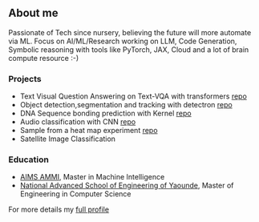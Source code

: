 ## About me


Passionate of Tech since nursery, believing the future will more automate via ML.
Focus on AI/ML/Research working on LLM, Code Generation, Symbolic reasoning with tools like PyTorch, JAX, Cloud and a lot of brain compute resource :-)

### Projects

* Text Visual Question Answering on Text-VQA with transformers [repo](https://github.com/djmMax/AMMIFinalProject)
* Object detection,segmentation and tracking with detectron [repo](https://github.com/djmMax/object-detection-detectron2)
* DNA Sequence bonding prediction with Kernel [repo](https://github.com/djmMax/dna-bonding-prediction)
* Audio classification with CNN [repo](https://github.com/djmMax/audio-classification)
* Sample from a heat map experiment [repo](https://github.com/djmMax/sample-a-heatmap)
* Satellite Image Classification

<!--- [more details](./project-details.html) -->

### Education

* [AIMS AMMI](https://aimsammi.org), Master in Machine Intelligence
* [National Advanced School of Engineering of Yaounde](https://polytechnique.cm), Master of Engineering in Computer Science

For more details my [full profile](./joseph-profile-turing.html)
